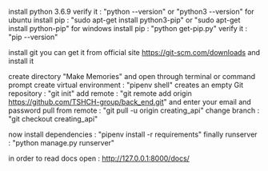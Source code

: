 install python 3.6.9
verify it                       : "python --version" or "python3 --version"
for ubuntu install pip          : "sudo apt-get install python3-pip" or "sudo apt-get install python-pip"
for windows install pip         : "python get-pip.py"
verify it                       : "pip --version"

install git you can get it from official site https://git-scm.com/downloads and install it

create directory "Make Memories" and open through terminal or command prompt
create virtual environment      : "pipenv shell"
creates an empty Git repository : "git init"
add remote                      : "git remote add origin https://github.com/TSHCH-group/back_end.git"  and enter your email and password
pull from remote                : "git pull -u origin creating_api"
change branch                   : "git checkout creating_api"

now install dependencies        : "pipenv install -r requirements"
finally runserver               : "python manage.py runserver"

in order to read docs open      : http://127.0.0.1:8000/docs/

